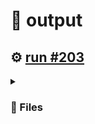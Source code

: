 # 📝  output 

## ⚙️ [run #203](https://github.com/jwenerd/ytm-dl/actions/runs/7632049766)

<details>

<summary>

### 📁 Files

</summary>

|                                                                       |lines|size|bytes |
|-----------------------------------------------------------------------|-----|----|------|
|[`output/library_subscriptions.csv` ](output/library_subscriptions.csv)|67   |4.0K|2635  |
|[`output/library_songs.csv` ](output/library_songs.csv)                |2758 |232K|236977|
|[`output/library_artists.csv` ](output/library_artists.csv)            |2006 |92K |90918 |
|[`output/library_albums.csv` ](output/library_albums.csv)              |935  |64K |65354 |
|[`output/history.csv` ](output/history.csv)                            |1152 |112K|113430|
|[`output/liked_songs.csv` ](output/liked_songs.csv)                    |1423 |124K|123447|

</details>